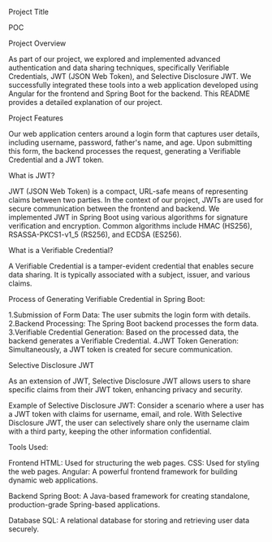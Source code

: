 Project Title

POC

Project Overview

As part of our project, we explored and implemented advanced authentication and data sharing techniques, specifically Verifiable Credentials, JWT (JSON Web Token), and Selective Disclosure JWT. We successfully integrated these tools into a web application developed using Angular for the frontend and Spring Boot for the backend. This README provides a detailed explanation of our project.

Project Features

Our web application centers around a login form that captures user details, including username, password, father's name, and age. Upon submitting this form, the backend processes the request, generating a Verifiable Credential and a JWT token.

What is JWT?

JWT (JSON Web Token) is a compact, URL-safe means of representing claims between two parties. In the context of our project, JWTs are used for secure communication between the frontend and backend.
We implemented JWT in Spring Boot using various algorithms for signature verification and encryption. Common algorithms include HMAC (HS256), RSASSA-PKCS1-v1_5 (RS256), and ECDSA (ES256).

What is a Verifiable Credential?

A Verifiable Credential is a tamper-evident credential that enables secure data sharing. It is typically associated with a subject, issuer, and various claims.

Process of Generating Verifiable Credential in Spring Boot:

1.Submission of Form Data: The user submits the login form with details.
2.Backend Processing: The Spring Boot backend processes the form data.
3.Verifiable Credential Generation: Based on the processed data, the backend generates a Verifiable Credential.
4.JWT Token Generation: Simultaneously, a JWT token is created for secure communication.

Selective Disclosure JWT

As an extension of JWT, Selective Disclosure JWT allows users to share specific claims from their JWT token, enhancing privacy and security.

Example of Selective Disclosure JWT:
Consider a scenario where a user has a JWT token with claims for username, email, and role. With Selective Disclosure JWT, the user can selectively share only the username claim with a third party, keeping the other information confidential.

Tools Used:

Frontend
HTML: Used for structuring the web pages.
CSS: Used for styling the web pages.
Angular: A powerful frontend framework for building dynamic web applications.

Backend
Spring Boot: A Java-based framework for creating standalone, production-grade Spring-based applications.

Database
SQL: A relational database for storing and retrieving user data securely.
